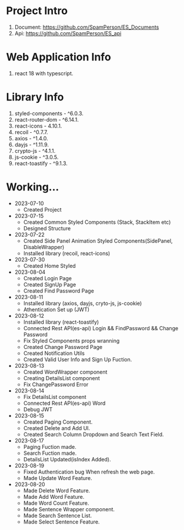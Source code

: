 # Project Intro
1. Document: https://github.com/SpamPerson/ES_Documents
2. Api: https://github.com/SpamPerson/ES_api

# Web Application Info
1. react 18 with typescript.

# Library Info
1. styled-components - ^6.0.3.
2. react-router-dom - ^6.14.1.
3. react-icons - 4.10.1.
4. recoil - ^0.7.7.
5. axios - ^1.4.0.
6. dayjs - ^1.11.9.
7. crypto-js - ^4.1.1.
8. js-cookie - ^3.0.5.
9. react-toastify - ^9.1.3.

# Working...
+ 2023-07-10
  + Created Project  
+ 2023-07-15
  + Created Common Styled Components (Stack, StackItem etc)
  + Designed Structure
+ 2023-07-22
  + Created Side Panel Animation Styled Components(SidePanel, DisableWrapper)
  + Installed library (recoil, react-icons)
+ 2023-07-30
  + Created Home Styled
+ 2023-08-04
  + Created Login Page
  + Created SignUp Page
  + Created Find Password Page
+ 2023-08-11
  + Installed library (axios, dayjs, cryto-js, js-cookie)
  + Athentication Set up (JWT)
+ 2023-08-12
  + Installed library (react-toastify)
  + Connected Rest API(es-api) Login && FindPassword && Change Password
  + Fix Styled Components props wranning
  + Created Change Password Page
  + Created Notification Utils
  + Created Valid User Info and Sign Up Fuction.
+ 2023-08-13
  + Created WordWrapper component
  + Creating DetailsList component
  + Fix ChangePassword Error
+ 2023-08-14
  + Fix DetailsList component
  + Connected Rest API(es-api) Word
  + Debug JWT
+ 2023-08-15
  + Created Paging Component.
  + Created Delete and Add UI.
  + Created Search Column Dropdown and Search Text Field.
+ 2023-08-17
  + Paging Fuction made.
  + Search Fuction made.
  + DetailsList Updated(isIndex Added).
+ 2023-08-19
  + Fixed Authentication bug When refresh the web page.
  + Made Update Word Feature.
+ 2023-08-20
  + Made Delete Word Feature.
  + Made Add Word Feature.
  + Made Word Count Feature.
  + Made Sentence Wrapper component.
  + Made Search Sentence List.
  + Made Select Sentence Feature. 
  
